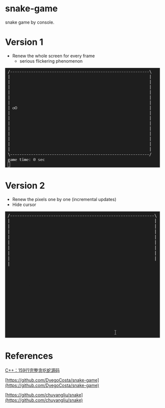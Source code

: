 # snake-game
snake game by console.

# Version 1

- Renew the whole screen for every frame
  - serious flickering phenomenon

![snake_v1](README/snake_v1.gif)

# Version 2

- Renew the pixels one by one (incremental updates)
- Hide cursor

![snakegame-v2](README/snakegame-v2.gif)

# References

[C++：159行完整贪吃蛇源码](https://zhuanlan.zhihu.com/p/102350071)

[https://github.com/DyegoCosta/snake-game](https://github.com/DyegoCosta/snake-game)

[https://github.com/chuyangliu/snake](https://github.com/chuyangliu/snake)
